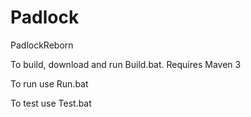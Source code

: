 # Padlock
PadlockReborn

To build, download and run Build.bat. Requires Maven 3

To run use Run.bat

To test use Test.bat
